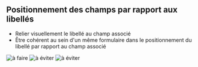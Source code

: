 ## Positionnement des champs par rapport aux libellés

- Relier visuellement le libellé au champ associé
- Être cohérent au sein d'un même formulaire dans le positionnement du libellé par rapport au champ associé

![à faire](guidelines/components/form/form-guidelines/images/form-layout-do.png " ") ![à éviter](guidelines/components/form/form-guidelines/images/form-layout-dont-1.png "La mauvaise gestion des espaces entre les différents groupes (libellé + champ associé) complique la lecture") ![à éviter](guidelines/components/form/form-guidelines/images/form-layout-dont-2.png "La variété dans le positionnement libellé/champ empêche l'utilisateur de scanner rapidement le formulaire")
